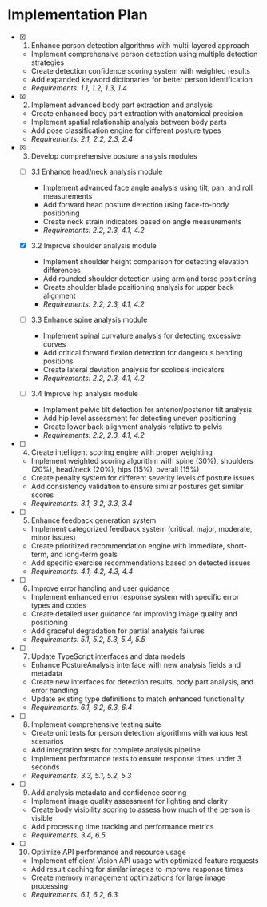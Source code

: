 # Implementation Plan

- [x] 1. Enhance person detection algorithms with multi-layered approach
  - Implement comprehensive person detection using multiple detection strategies
  - Create detection confidence scoring system with weighted results
  - Add expanded keyword dictionaries for better person identification
  - _Requirements: 1.1, 1.2, 1.3, 1.4_

- [x] 2. Implement advanced body part extraction and analysis
  - Create enhanced body part extraction with anatomical precision
  - Implement spatial relationship analysis between body parts
  - Add pose classification engine for different posture types
  - _Requirements: 2.1, 2.2, 2.3, 2.4_

- [x] 3. Develop comprehensive posture analysis modules
  - [ ] 3.1 Enhance head/neck analysis module
    - Implement advanced face angle analysis using tilt, pan, and roll measurements
    - Add forward head posture detection using face-to-body positioning
    - Create neck strain indicators based on angle measurements
    - _Requirements: 2.2, 2.3, 4.1, 4.2_

  - [x] 3.2 Improve shoulder analysis module
    - Implement shoulder height comparison for detecting elevation differences
    - Add rounded shoulder detection using arm and torso positioning
    - Create shoulder blade positioning analysis for upper back alignment
    - _Requirements: 2.2, 2.3, 4.1, 4.2_

  - [ ] 3.3 Enhance spine analysis module
    - Implement spinal curvature analysis for detecting excessive curves
    - Add critical forward flexion detection for dangerous bending positions
    - Create lateral deviation analysis for scoliosis indicators
    - _Requirements: 2.2, 2.3, 4.1, 4.2_

  - [ ] 3.4 Improve hip analysis module
    - Implement pelvic tilt detection for anterior/posterior tilt analysis
    - Add hip level assessment for detecting uneven positioning
    - Create lower back alignment analysis relative to pelvis
    - _Requirements: 2.2, 2.3, 4.1, 4.2_

- [ ] 4. Create intelligent scoring engine with proper weighting
  - Implement weighted scoring algorithm with spine (30%), shoulders (20%), head/neck (20%), hips (15%), overall (15%)
  - Create penalty system for different severity levels of posture issues
  - Add consistency validation to ensure similar postures get similar scores
  - _Requirements: 3.1, 3.2, 3.3, 3.4_

- [ ] 5. Enhance feedback generation system
  - Implement categorized feedback system (critical, major, moderate, minor issues)
  - Create prioritized recommendation engine with immediate, short-term, and long-term goals
  - Add specific exercise recommendations based on detected issues
  - _Requirements: 4.1, 4.2, 4.3, 4.4_

- [ ] 6. Improve error handling and user guidance
  - Implement enhanced error response system with specific error types and codes
  - Create detailed user guidance for improving image quality and positioning
  - Add graceful degradation for partial analysis failures
  - _Requirements: 5.1, 5.2, 5.3, 5.4, 5.5_

- [ ] 7. Update TypeScript interfaces and data models
  - Enhance PostureAnalysis interface with new analysis fields and metadata
  - Create new interfaces for detection results, body part analysis, and error handling
  - Update existing type definitions to match enhanced functionality
  - _Requirements: 6.1, 6.2, 6.3, 6.4_

- [ ] 8. Implement comprehensive testing suite
  - Create unit tests for person detection algorithms with various test scenarios
  - Add integration tests for complete analysis pipeline
  - Implement performance tests to ensure response times under 3 seconds
  - _Requirements: 3.3, 5.1, 5.2, 5.3_

- [ ] 9. Add analysis metadata and confidence scoring
  - Implement image quality assessment for lighting and clarity
  - Create body visibility scoring to assess how much of the person is visible
  - Add processing time tracking and performance metrics
  - _Requirements: 3.4, 6.5_

- [ ] 10. Optimize API performance and resource usage
  - Implement efficient Vision API usage with optimized feature requests
  - Add result caching for similar images to improve response times
  - Create memory management optimizations for large image processing
  - _Requirements: 6.1, 6.2, 6.3_
